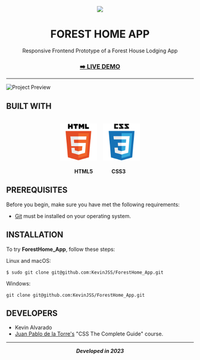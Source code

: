 <div align="center">
  <img src="https://user-images.githubusercontent.com/103754829/216667358-861ba52e-b8be-4929-8056-91028e7d7dec.png" width="400px" height="auto"/>

  <div>
    <h1>FOREST HOME APP</h1>
  </div>
</div>

<p align="center">Responsive Frontend Prototype of a Forest House Lodging App</p>

<div align="center">
  <h3><a href="https://arquitectura-bosque-kevjs.netlify.app/">➡️ LIVE DEMO</a></h3>
  <hr/>
</div> 

<img src="https://user-images.githubusercontent.com/103754829/216668047-965d1518-f87f-4da4-8a68-c324a3cce52b.png" alt="Project Preview"/>

## BUILT WITH
<br/>

<div align="center">
  <img src="https://raw.githubusercontent.com/devicons/devicon/master/icons/html5/html5-original-wordmark.svg" alt="html5" width="100" height="100"/>
  <span>&nbsp;&nbsp;</span>
  <img src="https://raw.githubusercontent.com/devicons/devicon/master/icons/css3/css3-original-wordmark.svg" alt="css3" width="100" height="100"/>
</div>

<br/>

<div align="center">
    <strong>HTML5</strong>
    <strong>&nbsp;&nbsp;&nbsp;&nbsp;&nbsp;&nbsp;&nbsp;&nbsp;&nbsp;&nbsp;&nbsp;&nbsp;&nbsp;&nbsp;CSS3</strong>
</div>

## PREREQUISITES
Before you begin, make sure you have met the following requirements:
* <a href="https://git-scm.com/downloads" target="_blank">Git</a> must be installed on your operating system.

## INSTALLATION
To try <strong>ForestHome_App</strong>, follow these steps:

Linux and macOS:
```
$ sudo git clone git@github.com:KevinJSS/ForestHome_App.git
```

Windows:
```
git clone git@github.com:KevinJSS/ForestHome_App.git
```

## DEVELOPERS
* Kevin Alvarado
* <a href="https://github.com/codigoconjuan">Juan Pablo de la Torre's</a> "CSS The Complete Guide" course.

<hr/>

<div align="center">
  <strong><i>Developed in 2023</i></strong>
</div>

